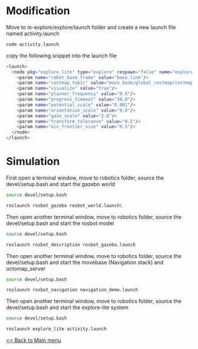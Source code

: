 # Modification

Move to m-explore/explore/launch folder and create a new launch file named activity.launch

```sh
code activity.launch
```

copy the following snippet into the launch file

```sh
<launch>
  <node pkg="explore_lite" type="explore" respawn="false" name="explore" output="screen">
    <param name="robot_base_frame" value="base_link"/>
    <param name="costmap_topic" value="move_base/global_costmap/costmap"/>
    <param name="visualize" value="true"/>
    <param name="planner_frequency" value="0.5"/>
    <param name="progress_timeout" value="30.0"/>
    <param name="potential_scale" value="0.001"/>
    <param name="orientation_scale" value="0.0"/>
    <param name="gain_scale" value="2.0"/>
    <param name="transform_tolerance" value="0.5"/>
    <param name="min_frontier_size" value="0.5"/>
  </node>
</launch>
```

# Simulation

First open a terminal window, move to robotics folder, source the devel/setup.bash and start the gazebo world

```sh
source devel/setup.bash

roslaunch rosbot_gazebo rosbot_world.launch\
```

Then open another terminal window, move to robotics folder, source the devel/setup.bash and start the rosbot model
```sh
source devel/setup.bash

roslaunch rosbot_description rosbot_gazebo.launch
```

Then open another terminal window, move to robotics folder, source the devel/setup.bash and start the movebase (Navigation stack) and octomap_server

```sh
source devel/setup.bash

roslaunch rosbot_navigation navigation_demo.launch
```


Then open another terminal window, move to robotics folder, source the devel/setup.bash and start the explore-lite system

```sh
source devel/setup.bash
```
```sh
roslaunch explore_lite activity.launch
```

[<< Back to Main menu](../README.md)
